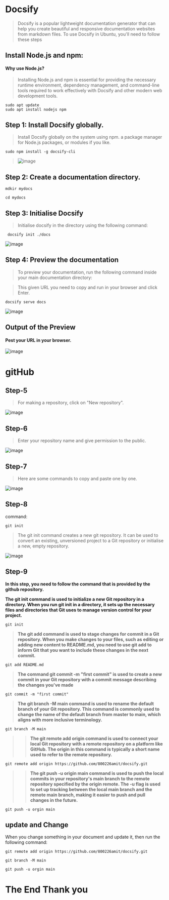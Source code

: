 



# Docsify


>
> Docsify is a popular lightweight documentation generator that can help you create beautiful and responsive documentation websites from markdown files. To use Docsify in Ubuntu, you'll need to follow these steps


## Install Node.js and npm:

#### Why use Node.js?
> Installing Node.js and npm is essential for providing the necessary runtime environment, dependency management, and command-line tools required to work effectively with Docsify and other modern web development tools.

```
sudo apt update
sudo apt install nodejs npm
```

## Step 1: Install Docsify globally.

> Install Docsify globally on the system using npm. a package manager for Node.js packages, or modules if you like.
>



```
sudo npm install -g docsify-cli
```

> ![image](./image/step-1.1.png)
>

## Step 2: Create a documentation directory.



```
mdkir mydocs
```


```
cd mydocs
```



## Step 3: Initialise Docsify
> Initialise docsify in the directory using the following command:
```
 docsify init ./docs
```
![image](./image/step-3.png)


## Step 4: Preview the documentation
> To preview your documentation, run the following command inside your main documentation directory:

>This given URL you need to copy and run in your browser and click Enter.

```
docsify serve docs
```



![image](./imgage/../image/localhosturl.png)



## Output of the Preview

#### Pest your URL in your browser.

![image](./image/browserurl.png)


# gitHub


## Step-5

>For making a repository, click on "New repository".

![image](./image/newrepocc.png)

## Step-6 

> Enter your repository name and give permission to the public.

![image](./image/newreponame.png)

## Step-7 

> Here are some commands to copy and paste one by one.

![image](image/commandinterphais.png)

## Step-8 

command:

```
git init

```
>   The git init command creates a new git repository. It can be used to convert an existing, unversioned project to a Git repository or initialise a new, empty repository.

![image](image/gitinit.png)

## Step-9


 **In this step, you need to follow the command that is provided by the github repository.**


 ****The git init command is used to initialize a new Git repository in a directory. When you run git init in a directory, it sets up the necessary files and directories that Git uses to manage version control for your project.****

> 
```
git init
```

>  **The git add command is used to stage changes for commit in a Git repository. When you make changes to your files, such as editing or adding new content to README.md, you need to use git add to inform Git that you want to include these changes in the next commit.**


```
git add README.md

```
> **The command git commit -m "first commit" is used to create a new commit in your Git repository with a commit message describing the changes you've made**

```
git commit -m "first commit"

```

> **The git branch -M main command is used to rename the default branch of your Git repository. This command is commonly used to change the name of the default branch from master to main, which aligns with more inclusive terminology.**

```
git branch -M main

```
>> **The git remote add origin command is used to connect your local Git repository with a remote repository on a platform like GitHub. The origin in this command is typically a short name used to refer to the remote repository.**

```
git remote add origin https://github.com/800226amit/docsify.git

```

>> **The git push -u origin main command is used to push the local commits in your repository's main branch to the remote repository specified by the origin remote. The -u flag is used to set up tracking between the local main branch and the remote main branch, making it easier to push and pull changes in the future.**

```
git push -u orgin main

```


## update and Change




When you change something in your document and update it, then run the following command:



```
git remote add origin https://github.com/800226amit/docsify.git

```


```
git branch -M main 

```


```
git push -u orgin main

```


# The End     Thank you

